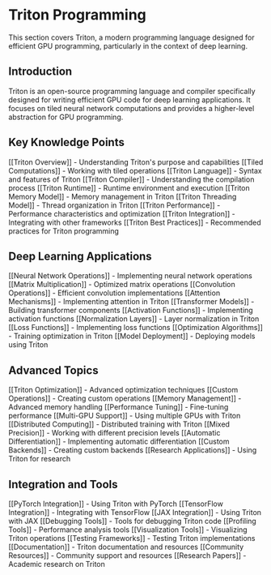 # Triton Programming

This section covers Triton, a modern programming language designed for efficient GPU programming, particularly in the context of deep learning.

## Introduction

Triton is an open-source programming language and compiler specifically designed for writing efficient GPU code for deep learning applications. It focuses on tiled neural network computations and provides a higher-level abstraction for GPU programming.

## Key Knowledge Points

[[Triton Overview]] - Understanding Triton's purpose and capabilities
[[Tiled Computations]] - Working with tiled operations
[[Triton Language]] - Syntax and features of Triton
[[Triton Compiler]] - Understanding the compilation process
[[Triton Runtime]] - Runtime environment and execution
[[Triton Memory Model]] - Memory management in Triton
[[Triton Threading Model]] - Thread organization in Triton
[[Triton Performance]] - Performance characteristics and optimization
[[Triton Integration]] - Integrating with other frameworks
[[Triton Best Practices]] - Recommended practices for Triton programming

## Deep Learning Applications

[[Neural Network Operations]] - Implementing neural network operations
[[Matrix Multiplication]] - Optimized matrix operations
[[Convolution Operations]] - Efficient convolution implementations
[[Attention Mechanisms]] - Implementing attention in Triton
[[Transformer Models]] - Building transformer components
[[Activation Functions]] - Implementing activation functions
[[Normalization Layers]] - Layer normalization in Triton
[[Loss Functions]] - Implementing loss functions
[[Optimization Algorithms]] - Training optimization in Triton
[[Model Deployment]] - Deploying models using Triton

## Advanced Topics

[[Triton Optimization]] - Advanced optimization techniques
[[Custom Operations]] - Creating custom operations
[[Memory Management]] - Advanced memory handling
[[Performance Tuning]] - Fine-tuning performance
[[Multi-GPU Support]] - Using multiple GPUs with Triton
[[Distributed Computing]] - Distributed training with Triton
[[Mixed Precision]] - Working with different precision levels
[[Automatic Differentiation]] - Implementing automatic differentiation
[[Custom Backends]] - Creating custom backends
[[Research Applications]] - Using Triton for research

## Integration and Tools

[[PyTorch Integration]] - Using Triton with PyTorch
[[TensorFlow Integration]] - Integrating with TensorFlow
[[JAX Integration]] - Using Triton with JAX
[[Debugging Tools]] - Tools for debugging Triton code
[[Profiling Tools]] - Performance analysis tools
[[Visualization Tools]] - Visualizing Triton operations
[[Testing Frameworks]] - Testing Triton implementations
[[Documentation]] - Triton documentation and resources
[[Community Resources]] - Community support and resources
[[Research Papers]] - Academic research on Triton 